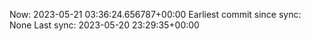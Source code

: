 Now: 2023-05-21 03:36:24.656787+00:00 Earliest commit since sync: None Last sync: 2023-05-20 23:29:35+00:00
